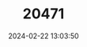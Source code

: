 ---
title: "20471"
category: "Spermophilopsis leptodactylus"
draft: false
date: 2024-02-22 13:03:50
languages:
  English: ["Long-clawed Ground Squirrel"]
---